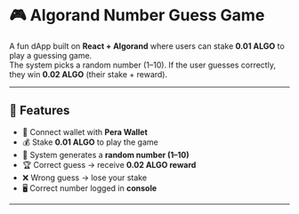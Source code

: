 # 🎮 Algorand Number Guess Game  

A fun dApp built on **React + Algorand** where users can stake **0.01 ALGO** to play a guessing game.  
The system picks a random number (1–10). If the user guesses correctly, they win **0.02 ALGO** (their stake + reward).  

---

## 🚀 Features  
- 🔗 Connect wallet with **Pera Wallet**  
- 💰 Stake **0.01 ALGO** to play the game  
- 🎲 System generates a **random number (1–10)**  
- 🏆 Correct guess → receive **0.02 ALGO reward**  
- ❌ Wrong guess → lose your stake  
- 🖥️ Correct number logged in **console**  

---

